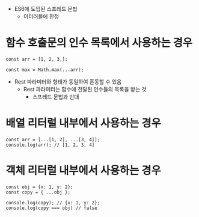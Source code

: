 -   ES6에 도입된 스프레드 문법
    -   이터러블에 한정

# 함수 호출문의 인수 목록에서 사용하는 경우

```
const arr = [1, 2, 3,];

const max = Math.max(...arr);
```

-   Rest 파라미터와 형태가 동일하여 혼동할 수 있음
    -   Rest 파라미터는 함수에 전달된 인수들의 목록을 받는 것
        -   스프레드 문법과 반대

# 배열 리터럴 내부에서 사용하는 경우

```
const arr = [...[1, 2], ...[3, 4]];
console.log(arr); // [1, 2, 3, 4]
```

# 객체 리터럴 내부에서 사용하는 경우

```
const obj = {x: 1, y: 2};
const copy = { ...obj };

console.log(copy); // {x: 1, y: 2};
console.log(copy === obj) // false
```
